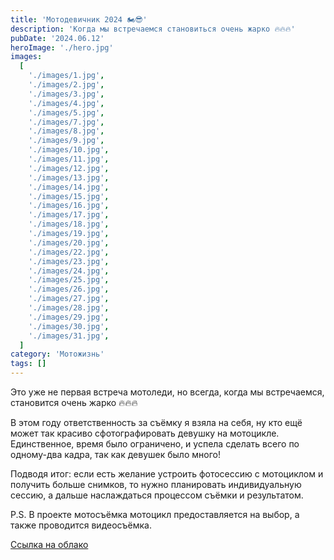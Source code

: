 ```yaml
---
title: 'Мотодевичник 2024 🏍️😎'
description: 'Когда мы встречаемся становиться очень жарко 🔥🔥🔥'
pubDate: '2024.06.12'
heroImage: './hero.jpg'
images:
  [
    './images/1.jpg',
    './images/2.jpg',
    './images/3.jpg',
    './images/4.jpg',
    './images/5.jpg',
    './images/7.jpg',
    './images/8.jpg',
    './images/9.jpg',
    './images/10.jpg',
    './images/11.jpg',
    './images/12.jpg',
    './images/13.jpg',
    './images/14.jpg',
    './images/15.jpg',
    './images/16.jpg',
    './images/17.jpg',
    './images/18.jpg',
    './images/19.jpg',
    './images/20.jpg',
    './images/22.jpg',
    './images/23.jpg',
    './images/24.jpg',
    './images/25.jpg',
    './images/26.jpg',
    './images/27.jpg',
    './images/28.jpg',
    './images/29.jpg',
    './images/30.jpg',
    './images/31.jpg',
  ]
category: 'Мотожизнь'
tags: []
---
```


Это уже не первая встреча мотоледи, но всегда, когда мы встречаемся, становится очень жарко 🔥🔥🔥 

В этом году ответственность за съёмку я взяла на себя, ну кто ещё может так красиво сфотографировать девушку на мотоцикле. Единственное, время было ограничено, и успела сделать всего по одному-два кадра, так как девушек было много!

Подводя итог: если есть желание устроить фотосессию с мотоциклом и получить больше снимков, то нужно планировать индивидуальную сессию, а дальше наслаждаться процессом съёмки и результатом. 

P.S. В проекте мотосъёмка мотоцикл предоставляется на выбор, а также проводится видеосъёмка.

<a target="_blank" href="https://disk.yandex.ru/d/6HMcRM9xcCU4QQ">Ссылка на облако</a>
